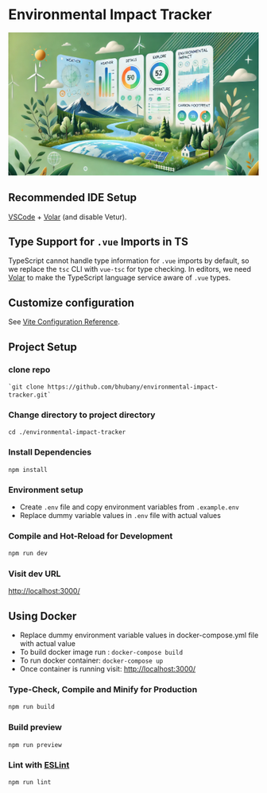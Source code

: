 # Environmental Impact Tracker

[![Alt text](src/assets/images/eit-cover.png)]()

## Recommended IDE Setup

[VSCode](https://code.visualstudio.com/) + [Volar](https://marketplace.visualstudio.com/items?itemName=Vue.volar) (and disable Vetur).

## Type Support for `.vue` Imports in TS

TypeScript cannot handle type information for `.vue` imports by default, so we replace the `tsc` CLI with `vue-tsc` for type checking. In editors, we need [Volar](https://marketplace.visualstudio.com/items?itemName=Vue.volar) to make the TypeScript language service aware of `.vue` types.

## Customize configuration

See [Vite Configuration Reference](https://vitejs.dev/config/).

## Project Setup

### clone repo

    `git clone https://github.com/bhubany/environmental-impact-tracker.git`

### Change directory to project directory

```
cd ./environmental-impact-tracker
```

### Install Dependencies

```
npm install
```

### Environment setup

- Create `.env` file and copy environment variables from `.example.env`
- Replace dummy variable values in `.env` file with actual values

### Compile and Hot-Reload for Development

```sh
npm run dev
```

### Visit dev URL

[http://localhost:3000/](http://localhost:3000/ 'http://localhost:3000/')

## Using Docker

- Replace dummy environment variable values in docker-compose.yml file with actual value
- To build docker image run : `docker-compose build`
- To run docker container: `docker-compose up`
- Once container is running visit: [http://localhost:3000/](http://localhost:3000/ 'http://localhost:3000/')

### Type-Check, Compile and Minify for Production

```sh
npm run build
```

### Build preview

```
npm run preview
```

### Lint with [ESLint](https://eslint.org/)

```sh
npm run lint
```

